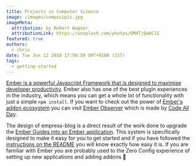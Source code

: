 ```yaml
---
title: Projects in Computer Science
image: /images/compscipic.jpg
imageMeta:
  attribution: by Robert Wagner
  attributionLink: https://unsplash.com/photos/OM4TjQwHC1I
featured: true
authors:
  - chris
date: Tue Jun 12 2018 17:50:59 GMT+0100 (IST)
tags:
  - getting-started
---
```


[Ember is a powerful Javascript Framework that is designed to maximise developer productivity](https://emberjs.com/). Ember also has one of the best plugin experiences in the industry, which means you can get a whole lot of functionality with just a simple `npm install`. If you want to check out the power of [Ember's addon ecosystem](https://emberobserver.com/) you can visit [Ember Observer](https://emberobserver.com/) which is made by [Code All Day](http://www.codeallday.com/).

The design of empress-blog is a direct result of the work done to upgrade the [Ember Guides into an Ember application](https://github.com/ember-learn/guides-app). This system is specifically designed to make it easy for you to get started and if you have followed the [instructions on the README](https://github.com/empress/empress-blog) you will know exactly how easy it is. If you are familiar with Ember you are probably used to the Zero Config experience of setting up new applications and adding addons 🎉
